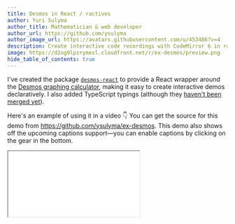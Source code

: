 ```yaml
---
title: Desmos in React / ractives
author: Yuri Sulyma
author_title: Mathematician & web developer
author_url: https://github.com/ysulyma
author_image_url: https://avatars.githubusercontent.com/u/453486?v=4
description: Create interactive code recordings with CodeMirror 6 in ractive-player (+ @remotion/player compatibility!)
image: https://d2og9lpzrymesl.cloudfront.net/r/ex-desmos/preview.png
hide_table_of_contents: true
---
```


I've created the package [`desmos-react`](https://www.npmjs.com/package/desmos-react) to provide a React wrapper around the [Desmos graphing calculator](https://www.desmos.com/calculator), making it easy to create interactive demos declaratively. I also added TypeScript typings (although they [haven't been merged yet](https://github.com/DefinitelyTyped/DefinitelyTyped/pull/53486)).

Here's an example of using it in a video 👇 You can get the source for this demo from https://github.com/ysulyma/ex-desmos. This demo also shows off the upcoming captions support—you can enable captions by clicking on the gear in the bottom.

<!-- truncate -->

<style type="text/css">{`
.row .col.col--7 {
  --ifm-col-width: calc(9/12 * 100%);
}`}
</style>

<div className="video-container" style={{paddingBottom: "1em", width: "100%"}}>
  <div className="aspect-ratio" style={{paddingBottom: "62.5%"}}>
    <iframe src="/r/ex-desmos/" allowFullScreen style={{border: "1px solid #000"}}></iframe>
  </div>
</div>
